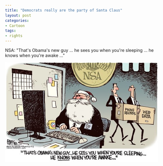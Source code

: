 ```yaml
---
title: "Democrats really are the party of Santa Claus"
layout: post
categories:
- Cartoon
tags:
- rights
---
```


NSA: "That's Obama's new guy ... he sees you when you're sleeping ...
he knows when you're awake ..."

![Democrats really are the party of Santa Claus](/assets/img/2013/06/20130610-brief-cartoon.jpg)
